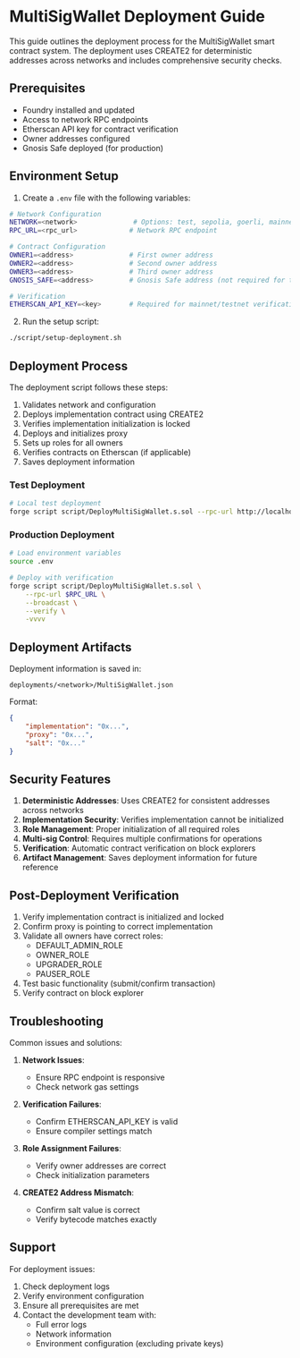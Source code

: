 # MultiSigWallet Deployment Guide

This guide outlines the deployment process for the MultiSigWallet smart contract system. The deployment uses CREATE2 for deterministic addresses across networks and includes comprehensive security checks.

## Prerequisites

- Foundry installed and updated
- Access to network RPC endpoints
- Etherscan API key for contract verification
- Owner addresses configured
- Gnosis Safe deployed (for production)

## Environment Setup

1. Create a `.env` file with the following variables:

```bash
# Network Configuration
NETWORK=<network>              # Options: test, sepolia, goerli, mainnet
RPC_URL=<rpc_url>             # Network RPC endpoint

# Contract Configuration
OWNER1=<address>              # First owner address
OWNER2=<address>              # Second owner address
OWNER3=<address>              # Third owner address
GNOSIS_SAFE=<address>         # Gnosis Safe address (not required for test)

# Verification
ETHERSCAN_API_KEY=<key>       # Required for mainnet/testnet verification
```

2. Run the setup script:
```bash
./script/setup-deployment.sh
```

## Deployment Process

The deployment script follows these steps:

1. Validates network and configuration
2. Deploys implementation contract using CREATE2
3. Verifies implementation initialization is locked
4. Deploys and initializes proxy
5. Sets up roles for all owners
6. Verifies contracts on Etherscan (if applicable)
7. Saves deployment information

### Test Deployment

```bash
# Local test deployment
forge script script/DeployMultiSigWallet.s.sol --rpc-url http://localhost:8545 -vvvv
```

### Production Deployment

```bash
# Load environment variables
source .env

# Deploy with verification
forge script script/DeployMultiSigWallet.s.sol \
    --rpc-url $RPC_URL \
    --broadcast \
    --verify \
    -vvvv
```

## Deployment Artifacts

Deployment information is saved in:
```
deployments/<network>/MultiSigWallet.json
```

Format:
```json
{
    "implementation": "0x...",
    "proxy": "0x...",
    "salt": "0x..."
}
```

## Security Features

1. **Deterministic Addresses**: Uses CREATE2 for consistent addresses across networks
2. **Implementation Security**: Verifies implementation cannot be initialized
3. **Role Management**: Proper initialization of all required roles
4. **Multi-sig Control**: Requires multiple confirmations for operations
5. **Verification**: Automatic contract verification on block explorers
6. **Artifact Management**: Saves deployment information for future reference

## Post-Deployment Verification

1. Verify implementation contract is initialized and locked
2. Confirm proxy is pointing to correct implementation
3. Validate all owners have correct roles:
   - DEFAULT_ADMIN_ROLE
   - OWNER_ROLE
   - UPGRADER_ROLE
   - PAUSER_ROLE
4. Test basic functionality (submit/confirm transaction)
5. Verify contract on block explorer

## Troubleshooting

Common issues and solutions:

1. **Network Issues**:
   - Ensure RPC endpoint is responsive
   - Check network gas settings

2. **Verification Failures**:
   - Confirm ETHERSCAN_API_KEY is valid
   - Ensure compiler settings match

3. **Role Assignment Failures**:
   - Verify owner addresses are correct
   - Check initialization parameters

4. **CREATE2 Address Mismatch**:
   - Confirm salt value is correct
   - Verify bytecode matches exactly

## Support

For deployment issues:
1. Check deployment logs
2. Verify environment configuration
3. Ensure all prerequisites are met
4. Contact the development team with:
   - Full error logs
   - Network information
   - Environment configuration (excluding private keys)
